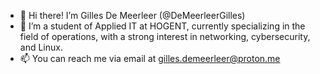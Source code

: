 - 👋 Hi there! I’m Gilles De Meerleer (@DeMeerleerGilles)
- 👀 I’m a student of Applied IT at HOGENT, currently specializing in the field of operations, with a strong interest in networking, cybersecurity, and Linux.
- 📫 You can reach me via email at gilles.demeerleer@proton.me

<!---
DeMeerleerGilles/DeMeerleerGilles is a ✨ special ✨ repository because its `README.md` (this file) appears on your GitHub profile.
You can click the Preview link to take a look at your changes.
--->

